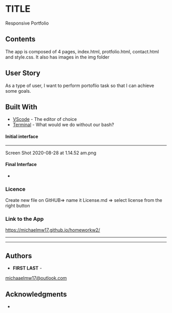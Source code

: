 # TITLE
Responsive Portfolio

## Contents
<p>
The app is composed of 4 pages, index.html, protfolio.html, contact.html and style.css. It also has images in the img folder
</p>

## User Story
<p>
As a type of user, I want to perform portoflio task so that I can achieve some goals.
</p>

## Built With

* [VScode](https://code.visualstudio.com/) - The editor of choice
* [Terminal](https:///) - What would we do without our bash?

#### Initial interface
<hr>

Screen Shot 2020-08-28 at 1.14.52 am.png

#### Final Interface

-


### Licence

Create new file on GitHUB=> name it License.md => select license from the right button

### Link to the App
<a href=".">https://michaelmw17.github.io/homeworkw2/</a><hr>
<hr>

## Authors

* **FIRST LAST** - 

michaaelmw17@outlook.com

## Acknowledgments

* 
